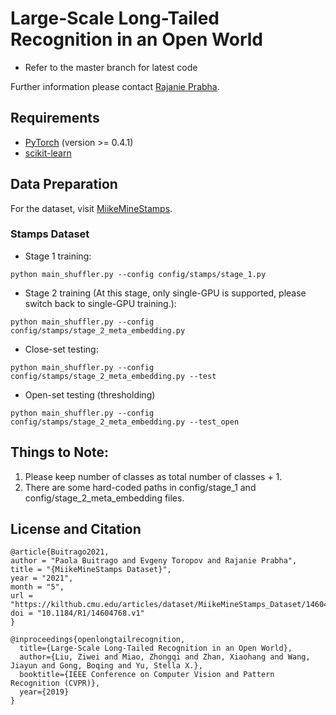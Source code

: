 # Large-Scale Long-Tailed Recognition in an Open World

* Refer to the master branch for latest code 

Further information please contact [Rajanie Prabha](mailto:rajanie.prabha@gmail.com).

## Requirements
* [PyTorch](https://pytorch.org/) (version >= 0.4.1)
* [scikit-learn](https://scikit-learn.org/stable/)

## Data Preparation
For the dataset, visit [MiikeMineStamps](https://kukuruza.github.io/MiikeMineStamps/).


### Stamps Dataset
- Stage 1 training:
```
python main_shuffler.py --config config/stamps/stage_1.py
```
- Stage 2 training (At this stage, only single-GPU is supported, please switch back to single-GPU training.):
```
python main_shuffler.py --config config/stamps/stage_2_meta_embedding.py
```
- Close-set testing:
```
python main_shuffler.py --config config/stamps/stage_2_meta_embedding.py --test
```
- Open-set testing (thresholding)
```
python main_shuffler.py --config config/stamps/stage_2_meta_embedding.py --test_open
```

## Things to Note:
1. Please keep number of classes as total number of classes + 1.
2. There are some hard-coded paths in config/stage_1 and config/stage_2_meta_embedding files. 

## License and Citation
```
@article{Buitrago2021,
author = "Paola Buitrago and Evgeny Toropov and Rajanie Prabha",
title = "{MiikeMineStamps Dataset}",
year = "2021",
month = "5",
url = "https://kilthub.cmu.edu/articles/dataset/MiikeMineStamps_Dataset/14604768",
doi = "10.1184/R1/14604768.v1"
}
```
```
@inproceedings{openlongtailrecognition,
  title={Large-Scale Long-Tailed Recognition in an Open World},
  author={Liu, Ziwei and Miao, Zhongqi and Zhan, Xiaohang and Wang, Jiayun and Gong, Boqing and Yu, Stella X.},
  booktitle={IEEE Conference on Computer Vision and Pattern Recognition (CVPR)},
  year={2019}
}
```
